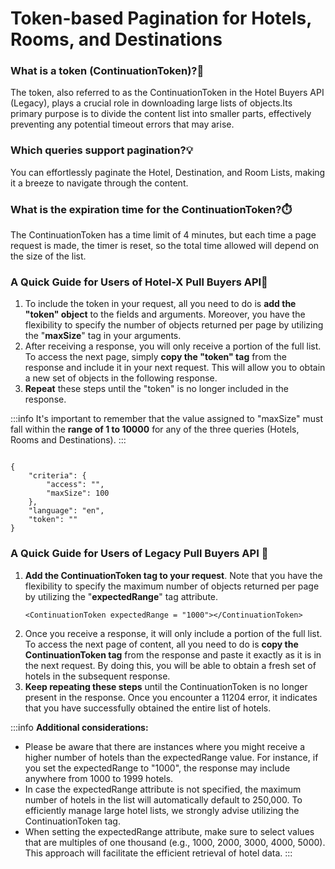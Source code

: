 ﻿---
sidebar_position: 1
---

# Token-based Pagination for Hotels, Rooms, and Destinations

### What is a token (ContinuationToken)?🔄
The token, also referred to as the ContinuationToken in the Hotel Buyers API (Legacy), plays a crucial role in downloading large lists of objects.Its primary purpose is to divide the content list into smaller parts, effectively preventing any potential timeout errors that may arise.
### Which queries support pagination?💡
You can effortlessly paginate the Hotel, Destination, and Room Lists, making it a breeze to navigate through the content.

### What is the expiration time for the ContinuationToken?⏱️
The ContinuationToken has a time limit of 4 minutes, but each time a page request is made, the timer is reset, so the total time allowed will depend on the size of the list.

### A Quick Guide for Users of Hotel-X Pull Buyers API🚀

1. To include the token in your request, all you need to do is **add the "token" object** to the fields and arguments. Moreover, you have the flexibility to specify the number of objects returned per page by utilizing the "**maxSize**" tag in your arguments.
1. After receiving a response, you will only receive a portion of the full list. To access the next page, simply **copy the "token" tag** from the response and include it in your next request. This will allow you to obtain a new set of objects in the following response.
1. **Repeat** these steps until the "token" is no longer included in the response.


:::info
It's important to remember that the value assigned to "maxSize" must fall within the **range of 1 to 10000** for any of the three queries (Hotels, Rooms and Destinations).
:::

```

{
    "criteria": {
        "access": "",
        "maxSize": 100
    },
    "language": "en",
    "token": ""
}
```

### A Quick Guide for Users of Legacy Pull Buyers API 📑

1. **Add the ContinuationToken tag to your request**. Note that you have the flexibility to specify the maximum number of objects returned per page by utilizing the "**expectedRange**" tag attribute.
    ```
    <ContinuationToken expectedRange = "1000"></ContinuationToken>
    ```
1. Once you receive a response, it will only include a portion of the full list. To access the next page of content, all you need to do is **copy the ContinuationToken tag** from the response and paste it exactly as it is in the next request. By doing this, you will be able to obtain a fresh set of hotels in the subsequent response.
1. **Keep repeating these steps** until the ContinuationToken is no longer present in the response. Once you encounter a 11204 error, it indicates that you have successfully obtained the entire list of hotels.

:::info **Additional considerations:**
- Please be aware that there are instances where you might receive a higher number of hotels than the expectedRange value. For instance, if you set the expectedRange to "1000", the response may include anywhere from 1000 to 1999 hotels.
- In case the expectedRange attribute is not specified, the maximum number of hotels in the list will automatically default to 250,000. To efficiently manage large hotel lists, we strongly advise utilizing the ContinuationToken tag.
- When setting the expectedRange attribute, make sure to select values that are multiples of one thousand (e.g., 1000, 2000, 3000, 4000, 5000). This approach will facilitate the efficient retrieval of hotel data.
:::